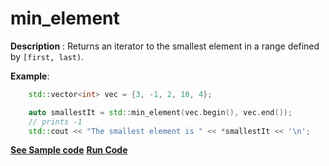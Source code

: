 # min_element

**Description** : Returns an iterator to the smallest element in a range defined by `[first, last)`.

**Example**:
```cpp
    std::vector<int> vec = {3, -1, 2, 10, 4};

    auto smallestIt = std::min_element(vec.begin(), vec.end()); 
    // prints -1
    std::cout << "The smallest element is " << *smallestIt << '\n';

```
**[See Sample code](../snippets/algorithm/min_element.cpp)**
**[Run Code](https://rextester.com/ZVBA46979)**